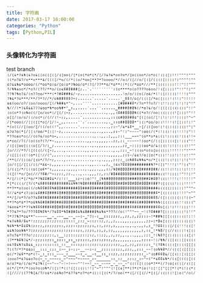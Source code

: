 ```yaml
---
title: 字符画
date: 2017-03-17 16:00:00
categories: "Python"
tags: [Python,PIL]
---
```


### 头像转化为字符画
test branch
![liupx-text.png](https://raw.githubusercontent.com/liupx/img/master/liupx-text.png)
